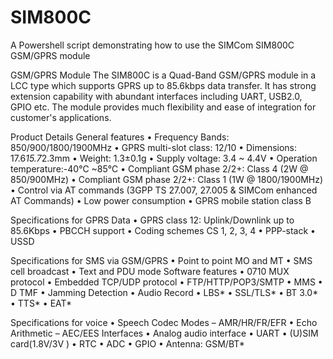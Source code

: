 # SIM800C

A Powershell script demonstrating how to use the SIMCom SIM800C GSM/GPRS module

GSM/GPRS Module
The SIM800C is a Quad-Band GSM/GPRS module in a LCC type which supports GPRS up to 85.6kbps data transfer. It has strong extension capability with abundant interfaces including UART, USB2.0, GPIO etc. The module provides much flexibility and ease of integration for customer's applications.

Product Details
General features
• Frequency Bands: 850/900/1800/1900MHz
• GPRS multi-slot class: 12/10
• Dimensions: 17.6*15.7*2.3mm
• Weight: 1.3±0.1g
• Supply voltage: 3.4 ~ 4.4V
• Operation temperature:-40℃ ~85℃
• Compliant GSM phase 2/2+: Class 4 (2W @ 850/900MHz)
• Compliant GSM phase 2/2+: Class 1 (1W @ 1800/1900MHz)
• Control via AT commands (3GPP TS 27.007, 27.005 & SIMCom enhanced AT Commands)
• Low power consumption
• GPRS mobile station class B
 
Specifications for GPRS Data
• GPRS class 12: Uplink/Downlink up to 85.6Kbps
• PBCCH support
• Coding schemes CS 1, 2, 3, 4
• PPP-stack
• USSD
 
Specifications for SMS via GSM/GPRS
• Point to point MO and MT
• SMS cell broadcast
• Text and PDU mode
Software features
• 0710 MUX protocol
• Embedded TCP/UDP protocol
• FTP/HTTP/POP3/SMTP
• MMS
• D TMF
• Jamming Detection
• Audio Record
• LBS*
• SSL/TLS*
• BT 3.0*
• TTS*
• EAT*
 
Specifications for voice
• Speech Codec Modes
– AMR/HR/FR/EFR
• Echo Arithmetic
– AEC/EES
Interfaces
• Analog audio interface
• UART
• (U)SIM card(1.8V/3V )
• RTC
• ADC
• GPIO
• Antenna: GSM/BT*

